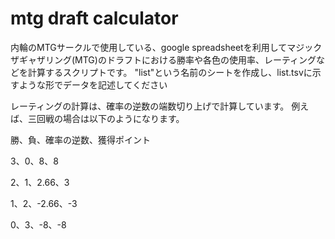 # mtg draft calculator
内輪のMTGサークルで使用している、google spreadsheetを利用してマジックザギャザリング(MTG)のドラフトにおける勝率や各色の使用率、レーティングなどを計算するスクリプトです。
"list"という名前のシートを作成し、list.tsvに示すような形でデータを記述してください

レーティングの計算は、確率の逆数の端数切り上げで計算しています。
例えば、三回戦の場合は以下のようになります。
			
勝、負、確率の逆数、獲得ポイント

3、0、8、8

2、1、2.66、3

1、2、-2.66、-3

0、3、-8、-8
